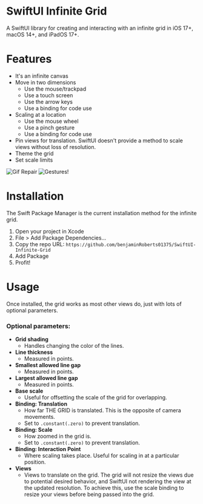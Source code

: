 # SwiftUI Infinite Grid
 A SwiftUI library for creating and interacting with an infinite grid in iOS 17+, macOS 14+, and iPadOS 17+.
# Features
- It's an infinite canvas
- Move in two dimensions
    - Use the mouse/trackpad
    - Use a touch screen
    - Use the arrow keys
    - Use a binding for code use
- Scaling at a location
    - Use the mouse wheel
    - Use a pinch gesture
    - Use a binding for code use
- Pin views for translation. SwiftUI doesn't provide a method to scale views without loss of resolution.
- Theme the grid
- Set scale limits
  
![Gif Repair](https://github.com/benjaminRoberts01375/SwiftUI-Infinite-Grid/assets/61424934/d31b740e-eee4-47b9-b1ac-63c77ad355b7)
![Gestures!](https://github.com/benjaminRoberts01375/SwiftUI-Infinite-Grid/assets/61424934/d08739f2-4023-438a-8b40-91cd02166a1b)

# Installation
The Swift Package Manager is the current installation method for the infinite grid.
1. Open your project in Xcode
2. File > Add Package Dependencies...
3. Copy the repo URL: `https://github.com/benjaminRoberts01375/SwiftUI-Infinite-Grid`
4. Add Package
5. Profit!

# Usage
Once installed, the grid works as most other views do, just with lots of optional parameters.


### Optional parameters:
- **Grid shading**
    - Handles changing the color of the lines.
- **Line thickness**
    - Measured in points.
- **Smallest allowed line gap**
    - Measured in points.
- **Largest allowed line gap**
    - Measured in points.
- **Base scale**
    - Useful for offsetting the scale of the grid for overlapping.
- **Binding: Translation**
    - How far THE GRID is translated. This is the opposite of camera movements.
    - Set to `.constant(.zero)` to prevent translation.
- **Binding: Scale**
    - How zoomed in the grid is.
    - Set to `.constant(.zero)` to prevent translation.
- **Binding: Interaction Point**
    - Where scaling takes place. Useful for scaling in at a particular position.
- **Views**
    - Views to translate on the grid. The grid will not resize the views due to potential desired behavior, and SwiftUI not rendering the view at the updated resolution. To achieve this, use the scale binding to resize your views before being passed into the grid.
